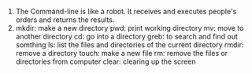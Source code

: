 1. The Command-line is like a robot. It receives and executes people's orders and returns the results.
2. mkdir: make a new directory
   pwd: print working directory
   mv: move to another directory
   cd: go into a directory
   greb: to search and find out somthing
   ls: list the files and directories of the current directory
   rmdir: remove a directory
   touch: make a new file
   rm: remove the files or directories from computer
   clear: clearing up the screen
